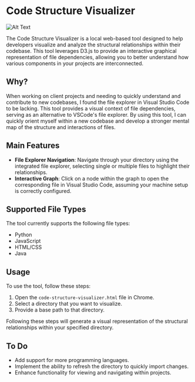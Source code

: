 # Code Structure Visualizer

![Alt Text](https://media2.giphy.com/media/v1.Y2lkPTc5MGI3NjExeGFrMTE5YWd3Z3JmN2g3czQ2NmtyYmg3enl0b2Jycm5lNTJ6a3FybyZlcD12MV9pbnRlcm5hbF9naWZfYnlfaWQmY3Q9Zw/JKDTC9wFP8HziDPeNw/giphy.gif)

The Code Structure Visualizer is a local web-based tool designed to help developers visualize and analyze the structural relationships within their codebase. This tool leverages D3.js to provide an interactive graphical representation of file dependencies, allowing you to better understand how various components in your projects are interconnected.

## Why?

When working on client projects and needing to quickly understand and contribute to new codebases, I found the file explorer in Visual Studio Code to be lacking. This tool provides a visual context of file dependencies, serving as an alternative to VSCode's file explorer. By using this tool, I can quickly orient myself within a new codebase and develop a stronger mental map of the structure and interactions of files.

## Main Features

- **File Explorer Navigation**: Navigate through your directory using the integrated file explorer, selecting single or multiple files to highlight their relationships.
- **Interactive Graph**: Click on a node within the graph to open the corresponding file in Visual Studio Code, assuming your machine setup is correctly configured.

## Supported File Types

The tool currently supports the following file types:
- Python
- JavaScript
- HTML/CSS
- Java

## Usage

To use the tool, follow these steps:

1. Open the `code-structure-visualizer.html` file in Chrome.
2. Select a directory that you want to visualize.
3. Provide a base path to that directory.

Following these steps will generate a visual representation of the structural relationships within your specified directory.

## To Do

- Add support for more programming languages.
- Implement the ability to refresh the directory to quickly import changes.
- Enhance functionality for viewing and navigating within projects.
